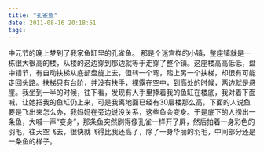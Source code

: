 ```yaml
---
title: "孔雀鱼"
date: 2011-08-16 20:18:51
tags:
---
```


中元节的晚上梦到了我家鱼缸里的孔雀鱼。 那是个迷宫样的小镇，整座镇就是一栋很大很高的楼，从楼的这边穿到那边就等于走穿了整个镇。这座楼高高低低，盘中错节，有自动扶梯从底部盘旋上去，但转一个弯，踏上另一个扶梯，却很有可能走回头路。扶梯只有台阶，并没有扶手，裸露在空中，到高处的时候，两边就是悬崖。我坐到一半的时候，往下看，发现有人手里捧着我的鱼缸在楼底，我对着下面喊，让她把我的鱼缸仍上来，可是我离地面已经有30层楼那么高，下面的人说鱼要是飞出来怎么办，我妈妈在旁边说没关系，这些鱼会变身。于是底下的人捞出一条鱼，大喊一声“变身”，那条鱼突然刷得像孔雀一样开了屏，然后拍着一身彩色的羽毛，往天空飞去，很快就飞得比我还高了，除了一身华丽的羽毛，中间部分还是一条鱼的样子。